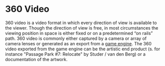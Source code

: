 # 360 Video

360 video is a video format in which every direction of view is available to the viewer. Though the direction of view is free, in most circumstances the viewing position in space is either fixed or on a predetermined “on rails” path. 360 video is commonly either captured by a camera or array of camera lenses or generated as an export from a [game engine](../real-time-3d/#list-of-engines). The 360 video exported from the game engine can be the artistic end product (s. for instance "Passage Park #7: Relocate" by Studer / van den Berg) or a documentation of the artwork.&#x20;
